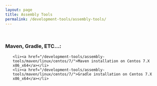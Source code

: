 ```yaml
---
layout: page
title: Assembly Tools
permalink: /development-tools/assembly-tools/
---
```



<br/>

### Maven, Gradle, ETC...:

<ul>

    <li><a href="/development-tools/assembly-tools/maven/linux/centos/7/">Maven installation on Centos 7.X x86_x64</a></li>
    <li><a href="/development-tools/assembly-tools/maven/linux/centos/7/">Gradle installation on Centos 7.X x86_x64</a></li>

</ul>
